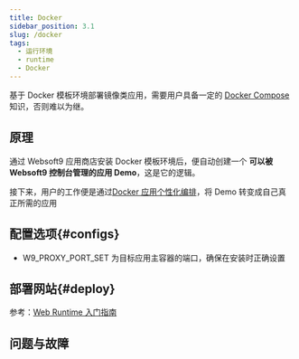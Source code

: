 ```yaml
---
title: Docker
sidebar_position: 3.1
slug: /docker
tags:
  - 运行环境
  - runtime
  - Docker
---
```


基于 Docker 模板环境部署镜像类应用，需要用户具备一定的 [Docker Compose](https://docs.docker.com/compose/) 知识，否则难以为继。 

## 原理

通过 Websoft9 应用商店安装 Docker 模板环境后，便自动创建一个 **可以被 Websoft9 控制台管理的应用 Demo**，这是它的逻辑。  

接下来，用户的工作便是通过[Docker 应用个性化编排](./app-compose)，将 Demo 转变成自己真正所需的应用


## 配置选项{#configs}

- W9_PROXY_PORT_SET 为目标应用主容器的端口，确保在安装时正确设置

## 部署网站{#deploy}

参考：[Web Runtime 入门指南](./runtime)

## 问题与故障